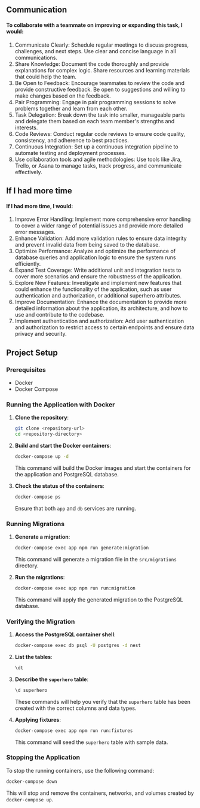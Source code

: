## Communication
#### To collaborate with a teammate on improving or expanding this task, I would:  
1. Communicate Clearly: Schedule regular meetings to discuss progress, challenges, and next steps. Use clear and concise language in all communications.
2. Share Knowledge: Document the code thoroughly and provide explanations for complex logic. Share resources and learning materials that could help the team.
3. Be Open to Feedback: Encourage teammates to review the code and provide constructive feedback. Be open to suggestions and willing to make changes based on the feedback.
4. Pair Programming: Engage in pair programming sessions to solve problems together and learn from each other.
5. Task Delegation: Break down the task into smaller, manageable parts and delegate them based on each team member's strengths and interests.
6. Code Reviews: Conduct regular code reviews to ensure code quality, consistency, and adherence to best practices.
7. Continuous Integration: Set up a continuous integration pipeline to automate testing and deployment processes.
8. Use collaboration tools and agile methodologies: Use tools like Jira, Trello, or Asana to manage tasks, track progress, and communicate effectively.

## If I had more time
#### If I had more time, I would:
1. Improve Error Handling: Implement more comprehensive error handling to cover a wider range of potential issues and provide more detailed error messages.
2. Enhance Validation: Add more validation rules to ensure data integrity and prevent invalid data from being saved to the database.
3. Optimize Performance: Analyze and optimize the performance of database queries and application logic to ensure the system runs efficiently.
4. Expand Test Coverage: Write additional unit and integration tests to cover more scenarios and ensure the robustness of the application.
5. Explore New Features: Investigate and implement new features that could enhance the functionality of the application, such as user authentication and authorization, or additional superhero attributes.
6. Improve Documentation: Enhance the documentation to provide more detailed information about the application, its architecture, and how to use and contribute to the codebase.
7. Implement authentication and authorization: Add user authentication and authorization to restrict access to certain endpoints and ensure data privacy and security.

## Project Setup

### Prerequisites

- Docker
- Docker Compose

### Running the Application with Docker

1. **Clone the repository**:
   ```bash
   git clone <repository-url>
   cd <repository-directory>
   ```

2. **Build and start the Docker containers**:
   ```bash
   docker-compose up -d
   ```

   This command will build the Docker images and start the containers for the application and PostgreSQL database.

3. **Check the status of the containers**:
   ```bash
   docker-compose ps
   ```

   Ensure that both `app` and `db` services are running.

### Running Migrations

1. **Generate a migration**:
   ```bash
   docker-compose exec app npm run generate:migration
   ```
   This command will generate a migration file in the `src/migrations` directory.

2. **Run the migrations**:
   ```bash
   docker-compose exec app npm run run:migration
   ```

   This command will apply the generated migration to the PostgreSQL database.

### Verifying the Migration

1. **Access the PostgreSQL container shell**:
   ```bash
   docker-compose exec db psql -U postgres -d nest
   ```

2. **List the tables**:
   ```sql
   \dt
   ```

3. **Describe the `superhero` table**:
   ```sql
   \d superhero
   ```

   These commands will help you verify that the `superhero` table has been created with the correct columns and data types.

4. **Applying fixtures**:
   ```bash
   docker-compose exec app npm run run:fixtures
   ```

   This command will seed the `superhero` table with sample data.

### Stopping the Application

To stop the running containers, use the following command:
```bash
docker-compose down
```

This will stop and remove the containers, networks, and volumes created by `docker-compose up`.